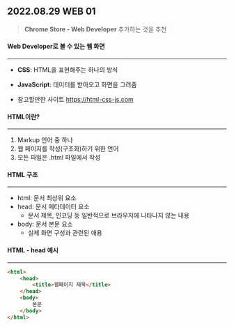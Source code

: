 ## 2022.08.29 WEB 01



> **Chrome Store - Web Developer** 추가하는 것을 추천





#### Web Developer로 볼 수 있는 웹 화면

---

- **CSS**: HTML을 표현해주는 하나의 방식

- **JavaScript**: 데이터를 받아오고 화면을 그려줌
- 참고할만한 사이트
  https://html-css-js.com





#### HTML이란?

---

1) Markup 언어 중 하나
2) 웹 페이지를 작성(구조화)하기 위한 언어
3) 모든 파일은 .html 파일에서 작성





#### HTML 구조

---

- html: 문서 최상위 요소
- head: 문서 메타데이터 요소
  - 문서 제목, 인코딩 등 일반적으로 브라우저에 나타나지 않는 내용
- body: 문서 본문 요소
  - 실제 화면 구성과 관련된 애용





#### HTML - head 예시

---

```HTML
<html>
    <head>
        <title>웹페이지 제목</title>
    </head>
    <body>
        본문
    </body>
</html>
```

